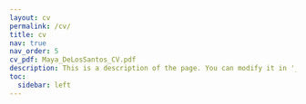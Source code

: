 ```yaml
---
layout: cv
permalink: /cv/
title: cv
nav: true
nav_order: 5
cv_pdf: Maya_DeLosSantos_CV.pdf
description: This is a description of the page. You can modify it in '_pages/cv.md'. You can also change or remove the top pdf download button.
toc:
  sidebar: left
---
```

